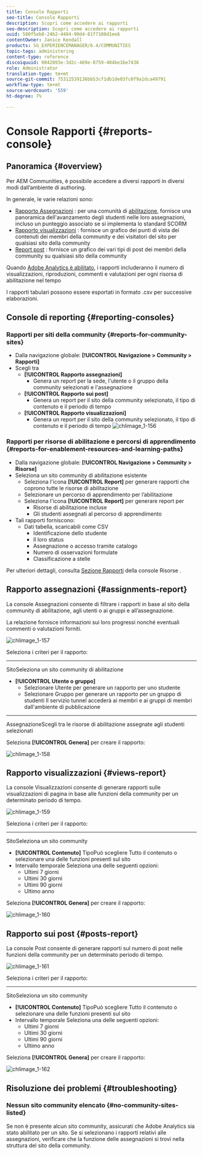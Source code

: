 ```yaml
---
title: Console Rapporti
seo-title: Console Rapporti
description: Scopri come accedere ai rapporti
seo-description: Scopri come accedere ai rapporti
uuid: 580f5eb8-24b2-4404-90d4-81f7108d1ee6
contentOwner: Janice Kendall
products: SG_EXPERIENCEMANAGER/6.4/COMMUNITIES
topic-tags: administering
content-type: reference
discoiquuid: 0042893e-3d2c-469e-8759-404be16e7436
role: Administrator
translation-type: tm+mt
source-git-commit: 75312539136bb53cf1db1de03fc0f9a1dca49791
workflow-type: tm+mt
source-wordcount: '559'
ht-degree: 7%

---
```



# Console Rapporti {#reports-console}

## Panoramica {#overview}

Per AEM Communities, è possibile accedere a diversi rapporti in diversi modi dall’ambiente di authoring.

In generale, le varie relazioni sono:

* [Rapporto Assegnazioni](#assignments-report) : per una comunità di  [abilitazione](overview.md#enablement-community), fornisce una panoramica dell&#39;avanzamento degli studenti nelle loro assegnazioni, incluso un punteggio associato se si implementa lo standard SCORM
* [Rapporto visualizzazioni](#views-report) : fornisce un grafico dei punti di vista dei contenuti dei membri della community e dei visitatori del sito per qualsiasi sito della community
* [Report post](#posts-report) : fornisce un grafico dei vari tipi di post dei membri della community su qualsiasi sito della community

Quando [Adobe Analytics è abilitato](sites-console.md#analytics), i rapporti includeranno il numero di visualizzazioni, riproduzioni, commenti e valutazioni per ogni risorsa di abilitazione nel tempo

I rapporti tabulari possono essere esportati in formato .csv per successive elaborazioni.

## Console di reporting {#reporting-consoles}

### Rapporti per siti della community {#reports-for-community-sites}

* Dalla navigazione globale: **[!UICONTROL Navigazione > Community > Rapporti]**
* Scegli tra
   * **[!UICONTROL Rapporto assegnazioni]**
      * Genera un report per la sede, l&#39;utente o il gruppo della community selezionati e l&#39;assegnazione
   * **[!UICONTROL Rapporto sui post]**
      * Genera un report per il sito della community selezionato, il tipo di contenuto e il periodo di tempo
   * **[!UICONTROL Rapporto visualizzazioni]**
      * Genera un report per il sito della community selezionato, il tipo di contenuto e il periodo di tempo
         ![chlimage_1-156](assets/chlimage_1-156.png)

### Rapporti per risorse di abilitazione e percorsi di apprendimento {#reports-for-enablement-resources-and-learning-paths}

* Dalla navigazione globale: **[!UICONTROL Navigazione > Community > Risorse]**
* Seleziona un sito community di abilitazione esistente
   * Seleziona l&#39;icona **[!UICONTROL Report]** per generare rapporti che coprono tutte le risorse di abilitazione
   * Selezionare un percorso di apprendimento per l’abilitazione
   * Seleziona l&#39;icona **[!UICONTROL Report]** per generare report per
      * Risorse di abilitazione incluse
      * Gli studenti assegnati al percorso di apprendimento
* Tali rapporti forniscono:
   * Dati tabella, scaricabili come CSV
      * Identificazione dello studente
      * Il loro status
      * Assegnazione o accesso tramite catalogo
      * Numero di osservazioni formulate
      * Classificazione a stelle

Per ulteriori dettagli, consulta [Sezione Rapporti](resources.md#report) della console Risorse .

## Rapporto assegnazioni {#assignments-report}

La console Assegnazioni consente di filtrare i rapporti in base al sito della community di abilitazione, agli utenti o ai gruppi e all’assegnazione.

La relazione fornisce informazioni sui loro progressi nonché eventuali commenti o valutazioni forniti.

![chlimage_1-157](assets/chlimage_1-157.png)

Seleziona i criteri per il rapporto:

* ****
SitoSeleziona un sito community di abilitazione
* **[!UICONTROL Utente o gruppo]**
   * Selezionare Utente per generare un rapporto per uno studente
   * Selezionare Gruppo per generare un rapporto per un gruppo di studenti
Il servizio tunnel accederà ai membri e ai gruppi di membri dall&#39;ambiente di pubblicazione
* ****
AssegnazioneScegli tra le risorse di abilitazione assegnate agli studenti selezionati

Seleziona **[!UICONTROL Genera]** per creare il rapporto:

![chlimage_1-158](assets/chlimage_1-158.png)

## Rapporto visualizzazioni {#views-report}

La console Visualizzazioni consente di generare rapporti sulle visualizzazioni di pagina in base alle funzioni della community per un determinato periodo di tempo.

![chlimage_1-159](assets/chlimage_1-159.png)

Seleziona i criteri per il rapporto:

* ****
SitoSeleziona un sito community
* **[!UICONTROL Contenuto]**
TipoPuò scegliere Tutto il contenuto o selezionare una delle funzioni presenti sul sito
* Intervallo temporale
Seleziona una delle seguenti opzioni:
   * Ultimi 7 giorni
   * Ultimi 30 giorni
   * Ultimi 90 giorni
   * Ultimo anno

Seleziona **[!UICONTROL Genera]** per creare il rapporto:

![chlimage_1-160](assets/chlimage_1-160.png)

## Rapporto sui post {#posts-report}

La console Post consente di generare rapporti sul numero di post nelle funzioni della community per un determinato periodo di tempo.

![chlimage_1-161](assets/chlimage_1-161.png)

Seleziona i criteri per il rapporto:

* ****
SitoSeleziona un sito community
* **[!UICONTROL Contenuto]**
TipoPuò scegliere Tutto il contenuto o selezionare una delle funzioni presenti sul sito
* Intervallo temporale
Seleziona una delle seguenti opzioni:
   * Ultimi 7 giorni
   * Ultimi 30 giorni
   * Ultimi 90 giorni
   * Ultimo anno

Seleziona **[!UICONTROL Genera]** per creare il rapporto:

![chlimage_1-162](assets/chlimage_1-162.png)

## Risoluzione dei problemi {#troubleshooting}

### Nessun sito community elencato {#no-community-sites-listed}

Se non è presente alcun sito community, assicurati che Adobe Analytics sia stato abilitato per un sito. Se si selezionano i rapporti relativi alle assegnazioni, verificare che la funzione delle assegnazioni si trovi nella struttura del sito della community.
